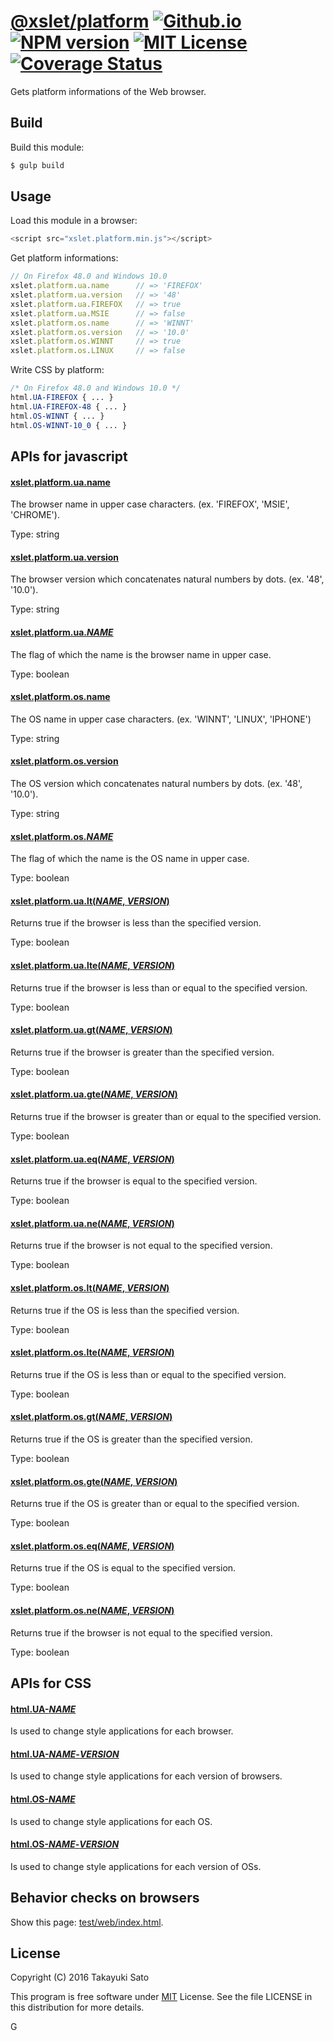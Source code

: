 # [@xslet/platform][repo-url] [![Github.io][io-image]][io-url] [![NPM version][npm-image]][npm-url] [![MIT License][mit-image]][mit-url] [![Coverage Status][coverage-image]][coverage-url]

Gets platform informations of the Web browser.

Build
-----

Build this module:

```sh
$ gulp build
```


Usage
-----

Load this module in a browser:

```js
<script src="xslet.platform.min.js"></script>
```

Get platform informations:

```js
// On Firefox 48.0 and Windows 10.0
xslet.platform.ua.name      // => 'FIREFOX'
xslet.platform.ua.version   // => '48'
xslet.platform.ua.FIREFOX   // => true
xslet.platform.ua.MSIE      // => false
xslet.platform.os.name      // => 'WINNT'
xslet.platform.os.version   // => '10.0'
xslet.platform.os.WINNT     // => true
xslet.platform.os.LINUX     // => false
```

Write CSS by platform:

```css
/* On Firefox 48.0 and Windows 10.0 */
html.UA-FIREFOX { ... }
html.UA-FIREFOX-48 { ... }
html.OS-WINNT { ... }
html.OS-WINNT-10_0 { ... }
```

APIs for javascript
-------------------

#### <u>xslet.platform.ua.name</u>

The browser name in upper case characters.
(ex. 'FIREFOX', 'MSIE', 'CHROME').

Type: string

#### <u>xslet.platform.ua.version</u>

The browser version which concatenates natural numbers by dots.
(ex. '48', '10.0').

Type: string

#### <u>xslet.platform.ua.*NAME*</u>

The flag of which the name is the browser name in upper case.

Type: boolean

#### <u>xslet.platform.os.name</u>

The OS name in upper case characters.
(ex. 'WINNT', 'LINUX', 'IPHONE')

Type: string

#### <u>xslet.platform.os.version</u>

The OS version which concatenates natural numbers by dots.
(ex. '48', '10.0').

Type: string

#### <u>xslet.platform.os.*NAME*</u>

The flag of which the name is the OS name in upper case.

Type: boolean

#### <u>xslet.platform.ua.lt(*NAME*, *VERSION*)</u>

Returns true if the browser is less than the specified version.

Type: boolean

#### <u>xslet.platform.ua.lte(*NAME*, *VERSION*)</u>

Returns true if the browser is less than or equal to the specified version.

Type: boolean

#### <u>xslet.platform.ua.gt(*NAME*, *VERSION*)</u>

Returns true if the browser is greater than the specified version.

Type: boolean

#### <u>xslet.platform.ua.gte(*NAME*, *VERSION*)</u>

Returns true if the browser is greater than or equal to the specified version.

Type: boolean

#### <u>xslet.platform.ua.eq(*NAME*, *VERSION*)</u>

Returns true if the browser is equal to the specified version.

Type: boolean

#### <u>xslet.platform.ua.ne(*NAME*, *VERSION*)</u>

Returns true if the browser is not equal to the specified version.

Type: boolean

#### <u>xslet.platform.os.lt(*NAME*, *VERSION*)</u>

Returns true if the OS is less than the specified version.

Type: boolean

#### <u>xslet.platform.os.lte(*NAME*, *VERSION*)</u>

Returns true if the OS is less than or equal to the specified version.

Type: boolean

#### <u>xslet.platform.os.gt(*NAME*, *VERSION*)</u>

Returns true if the OS is greater than the specified version.

Type: boolean

#### <u>xslet.platform.os.gte(*NAME*, *VERSION*)</u>

Returns true if the OS is greater than or equal to the specified version.

Type: boolean

#### <u>xslet.platform.os.eq(*NAME*, *VERSION*)</u>

Returns true if the OS is equal to the specified version.

Type: boolean

#### <u>xslet.platform.os.ne(*NAME*, *VERSION*)</u>

Returns true if the browser is not equal to the specified version.

Type: boolean


APIs for CSS
------------

#### <u>html.UA-*NAME*</u>

Is used to change style applications for each browser.

#### <u>html.UA-*NAME*-*VERSION*</u>

Is used to change style applications for each version of browsers.

#### <u>html.OS-*NAME*</u>

Is used to change style applications for each OS.

#### <u>html.OS-*NAME*-*VERSION*</u>

Is used to change style applications for each version of OSs.

Behavior checks on browsers
---------------------------

Show this page: [test/web/index.html](test/web/index.html). 

License
-------
Copyright (C) 2016 Takayuki Sato

This program is free software under [MIT][mit-url] License.
See the file LICENSE in this distribution for more details.

[repo-url]: https://github.com/xslet/platform
[io-image]: http://img.shields.io/badge/HP-github.io-ffbbbb.svg
[io-url]: https://xslet.github.io/platform/
[npm-image]: http://img.shields.io/badge/npm-v0.1.0-blue.svg
[npm-url]: https://www.npmjs.org/package/@xslet/platform/
[mit-image]: http://img.shields.io/badge/license-MIT-green.svg
[mit-url]: https://opensource.org/licenses/MIT
[coverage-image]: https://coveralls.io/repos/github/xslet/platform/badge.svg?branch=coveralls
[coverage-url]: https://coveralls.io/github/xslet/platform?branch=coveralls
G